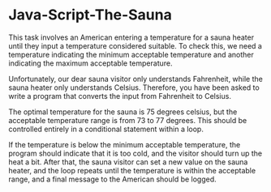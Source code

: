 # Java-Script-The-Sauna
This task involves an American entering a temperature for a sauna heater until they input a temperature considered suitable. To check this, we need a temperature indicating the minimum acceptable temperature and another indicating the maximum acceptable temperature.

Unfortunately, our dear sauna visitor only understands Fahrenheit, while the sauna heater only understands Celsius. Therefore, you have been asked to write a program that converts the input from Fahrenheit to Celsius.

The optimal temperature for the sauna is 75 degrees celsius, but the acceptable temperature range is from 73 to 77 degrees. This should be controlled entirely in a conditional statement within a loop.

If the temperature is below the minimum acceptable temperature, the program should indicate that it is too cold, and the visitor should turn up the heat a bit. After that, the sauna visitor can set a new value on the sauna heater, and the loop repeats until the temperature is within the acceptable range, and a final message to the American should be logged.